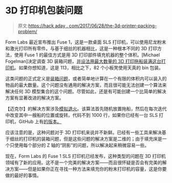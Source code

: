 # 3D 打印机包装问题

> 原文:[https://hack aday . com/2017/06/28/the-3d-printer-packing-problem/](https://hackaday.com/2017/06/28/the-3d-printer-packing-problem/)

Form Labs 最近宣布推出 Fuse 1，这是一款桌面 SLS 打印机，可以使用尼龙粉末和激光打印所有零件。与基于细丝的机器相比，这是一种根本不同的 3D 打印方法，使用 Fuse 1 的最佳方式是用 3D 打印部件填充机器的整个体积。[Michael Fogelman]决定调查 3D 装箱问题，[并设法用最大数量的 3D 打印拖船装满这台打印机](https://www.michaelfogleman.com/pack3d/)。如果你想知道，这是 113，相比之下，82 个小板凳使用天真的 bin 包装。

这类问题的正式定义是[装箱问题](https://en.wikipedia.org/wiki/Bin_packing_problem)，或者简单地计算在一个有限的体积内可以装入的物品的最大数量。这个问题没有通用的解决方案，而且很可能无法创建一个算法来解决任何 3D 模型集合的这个问题。尽管如此，还是有可能创建一个比简单的解决方案有显著改进的解决方案。

【迈克尔】的解决方案涉及[模拟退火](https://en.wikipedia.org/wiki/Simulated_annealing)。该算法首先随机放置拖船，然后在每次迭代中改变其中一艘船的位置或旋转。代码不到 1000 行，如果你已经有一台 SLS 打印机，GitHub 上有[的版本。](https://github.com/fogleman/pack3d)

应该注意的是，这种问题对于 3D 打印机来说并不新鲜。已经有一些工具来解决基于细丝的打印机的装箱问题，但是这些问题的解决方案是二维的；由于填充床是一个只使用每个部分的 Z 轴的“阴影”的问题，所以解决起来稍微容易一些。

现在，Form Labs 的 Fuse 1 SLS 打印机已经发布，这种类型的问题在 3D 打印机领域有了新的应用。这不是一个完美的解决方案——而且很怀疑是否会有完美的解决方案——但是如果你正在寻找一种方法来填充你的粉末打印机的容量，这是你要做的最好的事情。